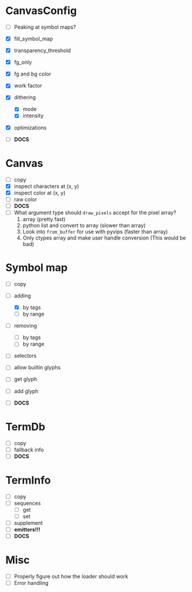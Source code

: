 # CanvasConfig

- [ ] Peaking at symbol maps?

- [x] fill_symbol_map
- [x] transparency_threshold
- [x] fg_only
- [x] fg and bg color
- [x] work factor
- [x] dithering
    - [x] mode
    - [x] intensity
- [x] optimizations
- [ ] **DOCS**

# Canvas

- [ ] copy
- [x] inspect characters at (x, y)
- [x] inspect color at (x, y)
- [ ] raw color
- [ ] **DOCS**
- [ ] What argument type should `draw_pixels` accept for the pixel array?
    1. array (pretty fast)
    2. python list and convert to array (slower than array)
    3. Look into `from_buffer` for use with pyvips (faster than array)
    4. Only ctypes array and make user handle conversion (This would be bad)

# Symbol map

- [ ] copy
- [ ] adding
    - [x] by tags
    - [ ] by range
- [ ] removing
    - [ ] by tags
    - [ ] by range

- [ ] selectors

- [ ] allow builtin glyphs
- [ ] get glyph
- [ ] add glyph
- [ ] **DOCS**

# TermDb

- [ ] copy
- [ ] fallback info
- [ ] **DOCS**

# TermInfo

- [ ] copy
- [ ] sequences
    - [ ] get
    - [ ] set
- [ ] supplement
- [ ] **emitters!!!**
- [ ] **DOCS**

# Misc
- [ ] Properly figure out how the loader should work
- [ ] Error handling
